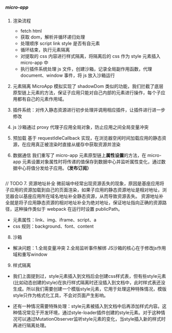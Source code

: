 ##### micro-app

1. 渲染流程

   - fetch html
   - 获取 dom，解析并循环递归处理
   - 处理顺序 script link style 是否有自元素
   - 循环结束，执行元素隔离
   - 对提取的 css 内容进行样式隔离，将隔离后的 css 作为 style 元素插入 micro-app 中
   - 执行插件系统处理 js 文件，创建沙箱，记录全局副作用函数，代理 document、window 事件，将 js 放入沙箱运行

2. 元素隔离 MicroApp 模拟实现了 shadowDom 类似的功能，我们拦截了底层原型链上元素的方法，保证子应用只能对自己内部的元素进行操作，每个子应用都有自己的元素作用域。

3. 插件系统：对传入静态资源进行初步处理并调用相应插件，让插件进行进一步修改

4. js 沙箱通过 proxy 代理子应用全局对象，防止应用之间全局变量冲突

5. 预加载 基于 requestIdleCallback 实现，在浏览器空闲时间加载应用的静态资源，在应用真正被渲染时直接从缓存中获取资源并渲染

6. 数据通信 我们重写了 micro-app 元素原型链上**属性设置**的方法，在 micro-app 元素设置对象属性时将传递的值保存到数据中心并监听属性变化，通过数据中心将值分发给子应用。**（发布订阅）**

```

```

// TODO 7. 资源地址补全
微前端中经常出现资源丢失的现象，原因是基座应用将子应用的资源加载到自己的页面渲染，如果子应用的静态资源地址是相对地址，浏览器会以基座应用所在域名地址补全静态资源，从而导致资源丢失。
资源地址补全就是将子应用静态资源的相对地址补全为绝对地址，保证地址指向正确的资源路径，这种操作类似于 webpack 在运行时设置 publicPath。

- 元素属性：link、img、iframe、script、a
- css 规则：background、font、content

8. 沙箱

- 解决问题：1.全局变量冲突 2.全局监听事件解绑
JS沙箱的核心在于修改js作用域和重写window


9. 样式隔离
- 我们上面提到过，style元素插入到文档后会创建css样式表，但有些style元素(比如动态创建的style)在执行样式隔离时还没插入到文档中，此时样式表还没生成。所以我们需要创建一个模版style元素，它用于处理这种特殊情况，模版style只作为格式化工具，不会对页面产生影响。

- 还有一种情况需要特殊处理：style元素被插入到文档中后再添加样式内容。这种情况常见于开发环境，通过style-loader插件创建的style元素。对于这种情况可以通过MutationObserver监听style元素的变化，当style插入新的样式时再进行隔离处理。